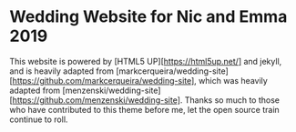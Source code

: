 # Wedding Website for Nic and Emma 2019

This website is powered by [HTML5 UP][https://html5up.net/] and jekyll, and is heavily adapted from [markcerqueira/wedding-site] [https://github.com/markcerqueira/wedding-site], which was heavily adapted from [menzenski/wedding-site] [https://github.com/menzenski/wedding-site]. Thanks so much to those who have contributed to this theme before me, let the open source train continue to roll.
